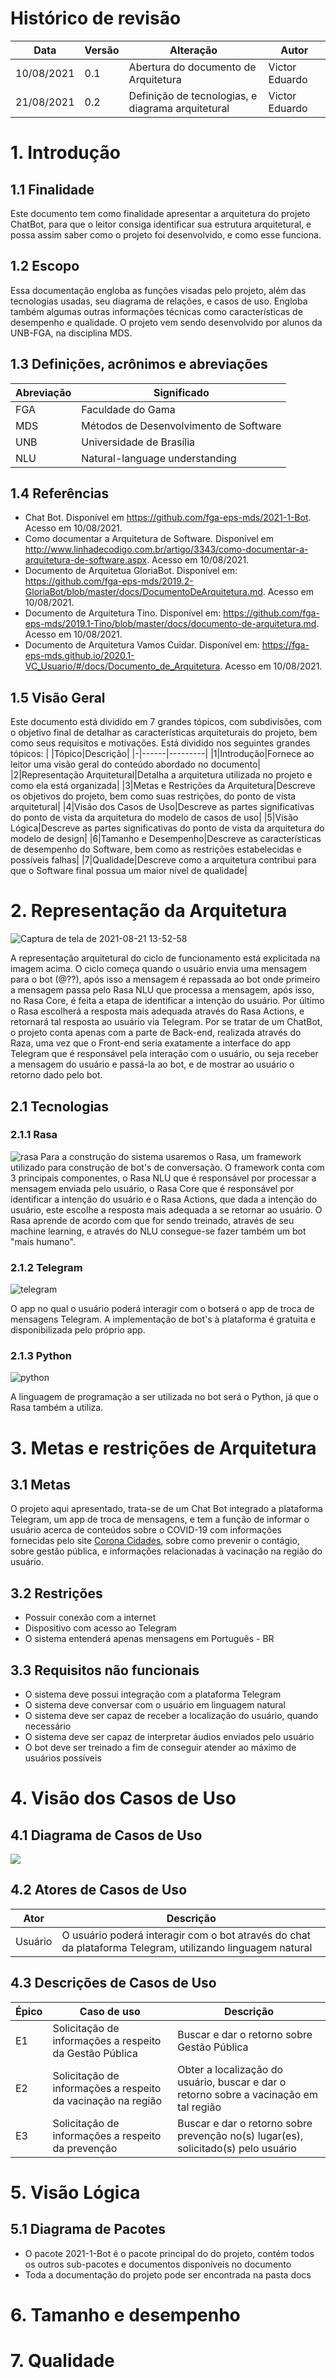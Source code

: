 # Histórico de revisão
  |Data|Versão|Alteração|Autor|  
  |----|------|---------|-----|  
  |10/08/2021|0.1|Abertura do documento de Arquitetura|Victor Eduardo|
  |21/08/2021|0.2|Definição de tecnologias, e diagrama arquitetural|Victor Eduardo|  

# 1. Introdução
## 1.1 Finalidade
Este documento tem como finalidade apresentar a arquitetura do projeto ChatBot, para que o leitor consiga identificar sua estrutura arquitetural, e possa assim saber como o projeto foi desenvolvido, e como esse funciona.

## 1.2 Escopo
Essa documentação engloba as funções visadas pelo projeto, além das tecnologias usadas, seu diagrama de relações, e casos de uso. Engloba também algumas outras informações técnicas como características de desempenho e qualidade. O projeto vem sendo desenvolvido por alunos da UNB-FGA, na disciplina MDS. 

## 1.3 Definições, acrônimos e abreviações
|Abreviação|Significado|
|----------|-----------|
|FGA|Faculdade do Gama|
|MDS|Métodos de Desenvolvimento de Software|
|UNB|Universidade de Brasília|
|NLU|Natural-language understanding|


## 1.4 Referências
- Chat Bot. Disponível em https://github.com/fga-eps-mds/2021-1-Bot. Acesso em 10/08/2021.
- Como documentar a Arquitetura de Software. Disponível em http://www.linhadecodigo.com.br/artigo/3343/como-documentar-a-arquitetura-de-software.aspx. Acesso em 10/08/2021.
- Documento de Arquitetua GloriaBot. Disponível em: https://github.com/fga-eps-mds/2019.2-GloriaBot/blob/master/docs/DocumentoDeArquitetura.md. Acesso em 10/08/2021.
- Documento de Arquitetura Tino. Disponível em: https://github.com/fga-eps-mds/2019.1-Tino/blob/master/docs/documento-de-arquitetura.md. Acesso em 10/08/2021.
- Documento de Arquitetura Vamos Cuidar. Disponível em: https://fga-eps-mds.github.io/2020.1-VC_Usuario/#/docs/Documento_de_Arquitetura. Acesso em 10/08/2021.

## 1.5 Visão Geral
Este documento está dividído em 7 grandes tópicos, com subdivisões, com o objetivo final de detalhar as características arquiteturais do projeto, bem como seus requisitos e motivações. Está dividido nos seguintes grandes tópicos:
| |Tópico|Descrição|
|-|------|---------|
|1|Introdução|Fornece ao leitor uma visão geral do conteúdo abordado no documento|
|2|Representação Arquitetural|Detalha a arquitetura utilizada no projeto e como ela está organizada|
|3|Metas e Restrições da Arquitetura|Descreve os objetivos do projeto, bem como suas restrições, do ponto de vista arquitetural|
|4|Visão dos Casos de Uso|Descreve as partes significativas do ponto de vista da arquitetura do modelo de casos de uso|
|5|Visão Lógica|Descreve as partes significativas do ponto de vista da arquitetura do modelo de design|
|6|Tamanho e Desempenho|Descreve as características de desempenho do Software, bem como as restrições estabelecidas e possíveis falhas|
|7|Qualidade|Descreve como a arquitetura contribui para que o Software final possua um maior nível de qualidade|

# 2. Representação da Arquitetura
![Captura de tela de 2021-08-21 13-52-58](https://user-images.githubusercontent.com/78758172/130329524-98ee4023-ffc3-4753-8e57-2e16f721a651.png)

A representação arquitetural do ciclo de funcionamento está explicitada na imagem acima. O ciclo começa quando o usuário envia uma mensagem para o bot (@??), após isso a mensagem é repassada ao bot onde primeiro a mensagem passa pelo Rasa NLU que processa a mensagem, após isso, no Rasa Core, é feita a etapa de identificar a intenção do usuário. Por último o Rasa escolherá a resposta mais adequada através do Rasa Actions, e retornará tal resposta ao usuário via Telegram.
Por se tratar de um ChatBot, o projeto conta apenas com a parte de Back-end, realizada através do Raza, uma vez que o Front-end seria exatamente a interface do app Telegram que é responsável pela interação com o usuário, ou seja receber a mensagem do usuário e passá-la ao bot, e de mostrar ao usuário o retorno dado pelo bot.
## 2.1 Tecnologias
### 2.1.1 Rasa
![rasa](https://user-images.githubusercontent.com/78758172/130331827-8a3dd6f0-da84-4523-8041-d4763b333e7e.png)
Para a construção do sistema usaremos o Rasa, um framework utilizado para construção de bot's de conversação. O framework conta com 3 principais componentes, o Rasa NLU que é responsável por processar a mensagem enviada pelo usuário, o Rasa Core que é responsável por identificar a intenção do usuário e o Rasa Actions, que dada a intenção do usuário, este escolhe a resposta mais adequada a se retornar ao usuário.
O Rasa aprende de acordo com que for sendo treinado, através de seu machine learning, e através do NLU consegue-se fazer também um bot "mais humano".
### 2.1.2 Telegram
![telegram](https://user-images.githubusercontent.com/78758172/130331794-8b17a2c5-3cf8-42ba-a22f-9257b47d5bd3.png)

O app no qual o usuário poderá interagir com o botserá o app de troca de mensagens Telegram. A implementação de bot's à plataforma é gratuita e disponibilizada pelo próprio app.
### 2.1.3 Python
![python](https://user-images.githubusercontent.com/78758172/130331804-81e4fc0b-1138-40c5-8b85-1755a9c3eab3.png)

A linguagem de programação a ser utilizada no bot será o Python, já que o Rasa também a utiliza. 

# 3. Metas e restrições de Arquitetura 
## 3.1 Metas
O projeto aqui apresentado, trata-se de um Chat Bot integrado a plataforma Telegram, um app de troca de mensagens, e tem a função de informar o usuário acerca de conteúdos sobre o COVID-19 com informações fornecidas pelo site [Corona Cidades](coronacidades.org), sobre como prevenir o contágio, sobre gestão pública, e informações relacionadas à vacinação na região do usuário.

## 3.2 Restrições
- Possuir conexão com a internet
- Dispositivo com acesso ao Telegram
- O sistema entenderá apenas mensagens em Português - BR
## 3.3 Requisitos não funcionais
- O sistema deve possui integração com a plataforma Telegram
- O sistema deve conversar com o usuário em linguagem natural
- O sistema deve ser capaz de receber a localização do usuário, quando necessário
- O sistema deve ser capaz de interpretar áudios enviados pelo usuário
- O bot deve ser treinado a fim de conseguir atender ao máximo de usuários possíveis


# 4. Visão dos Casos de Uso
## 4.1 Diagrama de Casos de Uso
![](https://user-images.githubusercontent.com/78758172/128819731-a98ac913-94b5-4764-b76e-11a85ae1f8ad.png)
## 4.2 Atores de Casos de Uso
|Ator|Descrição|
|----|---------|
|Usuário|O usuário poderá interagir com o bot através do chat da plataforma Telegram, utilizando linguagem natural|

## 4.3 Descrições de Casos de Uso
|Épico|Caso de uso|Descrição|
|-----|-----------|---------|
|E1|Solicitação de informações a respeito da Gestão Pública|Buscar e dar o retorno sobre Gestão Pública|
|E2|Solicitação de informações a respeito da vacinação na região|Obter a localização do usuário, buscar e dar o retorno sobre a vacinação em tal região|
|E3|Solicitação de informações a respeito da prevenção|Buscar e dar o retorno sobre prevenção no(s) lugar(es), solicitado(s) pelo usuário|
# 5. Visão Lógica
## 5.1 Diagrama de Pacotes
- O pacote 2021-1-Bot é o pacote principal do do projeto, contém todos os outros sub-pacotes e documentos disponíveis no documento
- Toda a documentação do projeto pode ser encontrada na pasta docs  
# 6. Tamanho e desempenho

# 7. Qualidade
